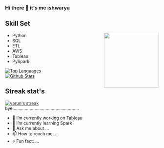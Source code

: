 ### Hi there 👋 it's me ishwarya
<h2> Skill Set </h2>

<img align="right" src="https://www.stylevore.com/wp-content/uploads/2020/01/0aecae65e9c73f438c2c77120067ce29.jpg" height="180" width="180">


- Python
- SQL
- ETL
- AWS
- Tableau
- PySpark

<a href="https://github.com/ishbindu/github-readme-stats"><img alt="Top Languages" src="https://github-readme-stats.vercel.app/api/top-langs/?username=ishbindu&langs_count=8&count_private=true&layout=compact&theme=react&hide_border=true&bg_color=0D1117" /></a>  
<a href="https://github.com/ishbindu/github-readme-stats"><img alt="Github Stats" src="https://github-readme-stats.vercel.app/api?username=ishbindu&show_icons=true&count_private=true&theme=react&hide_border=true&bg_color=0D1117" /></a>

## Streak stat's

<!-- GitHub Readme Streak Stats - https://github.com/ishbindu/github-readme-streak-stats -->
  <a href="https://github.com/ishbindu/github-readme-streak-stats">
    <img title="🔥 Get streak stats for your profile at git.io/streak-stats" alt="varun's streak" src="https://github-readme-streak-stats.herokuapp.com?user=ishbindu&theme=slate-metallian&hide_border=true"/>
  </a>
<br>bye......................................................</br>



- 🔭 I’m currently working on Tableau
- 🌱 I’m currently learning Spark
- 💬 Ask me about ...
- 📫 How to reach me: ...
- ⚡ Fun fact: ...
